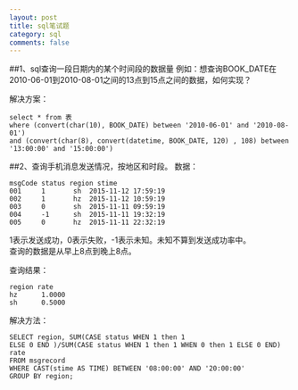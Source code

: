 ```yaml
---
layout: post
title: sql笔试题
category: sql
comments: false
---
```

##1、sql查询一段日期内的某个时间段的数据量
例如：想查询BOOK_DATE在2010-06-01到2010-08-01之间的13点到15点之间的数据，如何实现？

解决方案：

	select * from 表 
	where (convert(char(10), BOOK_DATE) between '2010-06-01' and '2010-08-01')
	and (convert(char(8), convert(datetime, BOOK_DATE, 120) , 108) between '13:00:00' and '15:00:00')

##2、查询手机消息发送情况，按地区和时段。
数据：  

	msgCode status region stime  
	001		1		sh	2015-11-12 17:59:19  
	002		1		hz	2015-11-12 10:59:19  
	003		0		sh	2015-11-11 09:59:19  
	004		-1		sh	2015-11-11 19:32:19
	005		0		hz	2015-11-11 22:32:19  

1表示发送成功，0表示失败，-1表示未知。未知不算到发送成功率中。  
查询的数据是从早上8点到晚上8点。

			
查询结果：

	region rate
	hz		1.0000
	sh		0.5000

解决方法：

	SELECT region, SUM(CASE status WHEN 1 then 1
	ELSE 0 END )/SUM(CASE status WHEN 1 then 1 WHEN 0 then 1 ELSE 0 END) rate
	FROM msgrecord 
	WHERE CAST(stime AS TIME) BETWEEN '08:00:00' AND '20:00:00'
	GROUP BY region;
